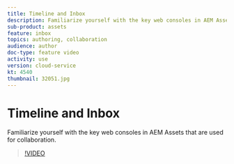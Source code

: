 ```yaml
---
title: Timeline and Inbox
description: Familiarize yourself with the key web consoles in AEM Assets that are used for collaboration.
sub-product: assets
feature: inbox
topics: authoring, collaboration
audience: author
doc-type: feature video
activity: use
version: cloud-service
kt: 4540
thumbnail: 32051.jpg
---
```


# Timeline and Inbox

Familiarize yourself with the key web consoles in AEM Assets that are used for collaboration.

>[!VIDEO](https://video.tv.adobe.com/v/32051/?quality=12&learn=on&hidetitle=true)